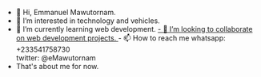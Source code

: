 - 👋 Hi, Emmanuel Mawutornam.
- 👀 I’m interested in technology and vehicles.
- 🌱 I’m currently learning web development.
[- 💞️ I’m looking to collaborate on web development projects.
](url)- 📫 How to reach me whatsapp: +233541758730  
                     twitter: @eMawutornam
- That's about me for now. 

<!---
mTornam/mTornam is a ✨ special ✨ repository because its `README.md` (this file) appears on your GitHub profile.
You can click the Preview link to take a look at your changes.
--->
